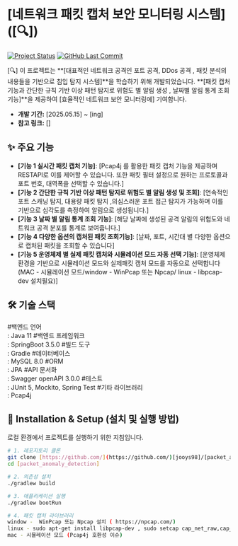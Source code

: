 

# [네트워크 패킷 캡처 보안 모니터링 시스템] ([🔍])

[![Project Status](https://img.shields.io/badge/Status-[진행중]-blue)](https://github.com/[jooys98]/[packet_anomaly_detection]/commits/main) [![GitHub Last Commit](https://img.shields.io/github/last-commit/[jooys98]/[packet_anomaly_detection])](https://github.com/[jooys98]/[packet_anomaly_detection]/commits)

[🔍] 이 프로젝트는 **[대표적인 네트워크 공격인 포트 공격, DDos 공격 , 패킷 분석의 내용들을 기반으로 침입 탐지 시스템]**을 학습하기 위해 개발되었습니다. **[패킷 캡처 기능과 간단한 규칙 기반 이상 패턴 탐지로 위험도 별 알림 생성 , 날짜별 알림 통계 조회 기능]**을 제공하여 [효율적인 네트워크 보안 모니터링에] 기여합니다.


* **개발 기간:** [2025.05.15] ~ [ing]
* **참고 링크:** []

## ✨ 주요 기능

-   **[기능 1 실시간 패킷 캡처 기능]**: [Pcap4j 를 활용한 패킷 캡처 기능을 제공하며 RESTAPI로 이를 제어할 수 있습니다. 또한  패킷 필터 설정으로 원하는  프로토콜과 포트 번호, 대역폭을 선택할 수 있습니다.]
-   **[기능 2 간단한 규칙 기반 이상 패턴 탐지로 위험도 별 알림 생성 및 조회]**: [연속적인 포트 스캐닝 탐지, 대용량 패킷 탐지 ,의심스러운 포트 접근 탐지가 가능하며 이를 기반으로 심각도를 측정하여 알림으로 생성됩니다.]
-   **[기능 3 날짜 별 알림 통계 조회 기능]**: [해당 날짜에 생성된 공격 알림의 위험도와 네트워크 공격 분포를 통계로 보여줍니다.]
-   **[기능 4 다양한 옵션의 캡처된 패킷 조회기능]**: [날짜, 포트, 시간대 별 다양한 옵션으로 캡처된 패킷을 조회할 수 있습니다]
-   **[기능 5 운영체제 별 실제 패킷 캡처와 시뮬레이션 모드 자동 선택 기능]**: [운영체제 환경을 기반으로 시뮬레이션 모드와 실제패킷 캡처 모드를 자동으로 선택합니다(MAC - 시뮬레이션 모드/window - WinPcap 또는 Npcap/ linux - libpcap-dev 설치필요)]  


## 🛠️ 기술 스택
   #백엔드 언어	         
   : Java 11
   #백엔드 프레임워크        
   : SpringBoot 3.5.0
   #빌드 도구	              
   : Gradle
   #데이터베이스	           
   : MySQL 8.0
   #ORM	                 
   : JPA
   #API 문서화	    
   : Swagger openAPI 3.0.0
   #테스트	                
   : JUnit 5, Mockito, Spring Test
   #기타 라이브러리	          
   : Pcap4j



## 🚀 Installation & Setup (설치 및 실행 방법)

로컬 환경에서 프로젝트를 실행하기 위한 지침입니다.

```bash
# 1. 레포지토리 클론
git clone [https://github.com/](https://github.com/)[jooys98]/[packet_anomaly_detection].git
cd [packet_anomaly_detection]

# 2. 의존성 설치
./gradlew build

# 3. 애플리케이션 실행
./gradlew bootRun

# 4. 패킷 캡처 라이브러리
window -  WinPcap 또는 Npcap 설치 ( https://npcap.com/)
linux - sudo apt-get install libpcap-dev , sudo setcap cap_net_raw,cap_net_admin=eip java
mac - 시뮬레이션 모드 (Pcap4j 호환성 이슈)

